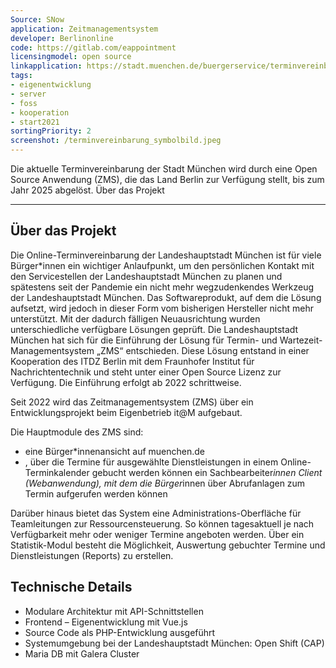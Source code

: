 ```yaml
---
Source: SNow
application: Zeitmanagementsystem
developer: Berlinonline
code: https://gitlab.com/eappointment
licensingmodel: open source
linkapplication: https://stadt.muenchen.de/buergerservice/terminvereinbarung.html
tags: 
- eigenentwicklung
- server
- foss
- kooperation
- start2021
sortingPriority: 2
screenshot: /terminvereinbarung_symbolbild.jpeg
---
```


Die aktuelle Terminvereinbarung der Stadt München wird durch eine Open Source Anwendung (ZMS), die das Land Berlin zur Verfügung stellt, bis zum Jahr 2025 abgelöst.
Über das Projekt

---

## Über das Projekt

Die Online-Terminvereinbarung der Landeshauptstadt München  ist für viele Bürger*innen ein wichtiger Anlaufpunkt, um den persönlichen Kontakt mit den Servicestellen der Landeshauptstadt München zu planen und spätestens seit der Pandemie ein nicht mehr wegzudenkendes Werkzeug der Landeshauptstadt München. Das Softwareprodukt, auf dem die Lösung aufsetzt, wird jedoch in dieser Form vom bisherigen Hersteller nicht mehr unterstützt. 
Mit der dadurch fälligen Neuausrichtung wurden unterschiedliche verfügbare Lösungen geprüft. Die Landeshauptstadt München hat sich für die Einführung der Lösung für Termin- und Wartezeit-Managementsystem „ZMS“ entschieden. Diese Lösung entstand in einer Kooperation des ITDZ Berlin mit dem Fraunhofer Institut für Nachrichtentechnik und steht unter einer Open Source Lizenz zur Verfügung. Die Einführung erfolgt ab 2022 schrittweise.


Seit 2022 wird das Zeitmanagementsystem (ZMS) über ein Entwicklungsprojekt beim Eigenbetrieb it@M aufgebaut.

Die Hauptmodule des ZMS sind:

* eine Bürger*innenansicht auf muenchen.de
* , über die Termine für ausgewählte Dienstleistungen in einem Online-Terminkalender gebucht werden können
    ein Sachbearbeiter*innen Client (Webanwendung), mit dem die Bürger*innen über Abrufanlagen zum Termin aufgerufen werden können

Darüber hinaus bietet das System eine Administrations-Oberfläche für Teamleitungen zur Ressourcensteuerung. So können tagesaktuell je nach Verfügbarkeit mehr oder weniger Termine angeboten werden. Über ein Statistik-Modul besteht die Möglichkeit, Auswertung gebuchter Termine und Dienstleistungen (Reports) zu erstellen.

## Technische Details

* Modulare Architektur mit API-Schnittstellen
* Frontend – Eigenentwicklung mit Vue.js
* Source Code als PHP-Entwicklung ausgeführt
* Systemumgebung bei der Landeshauptstadt München: Open Shift (CAP)
* Maria DB mit Galera Cluster

